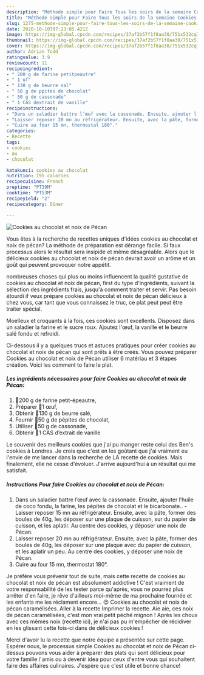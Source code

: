 ```yaml
---
description: "Méthode simple pour Faire Tous les soirs de la semaine Cookies au chocolat et noix de Pécan"
title: "Méthode simple pour Faire Tous les soirs de la semaine Cookies au chocolat et noix de Pécan"
slug: 1275-methode-simple-pour-faire-tous-les-soirs-de-la-semaine-cookies-au-chocolat-et-noix-de-pecan
date: 2020-10-10T07:23:05.421Z
image: https://img-global.cpcdn.com/recipes/37af2b57f1f8aa30/751x532cq70/cookies-au-chocolat-et-noix-de-pecan-photo-principale-de-la-recette.jpg
thumbnail: https://img-global.cpcdn.com/recipes/37af2b57f1f8aa30/751x532cq70/cookies-au-chocolat-et-noix-de-pecan-photo-principale-de-la-recette.jpg
cover: https://img-global.cpcdn.com/recipes/37af2b57f1f8aa30/751x532cq70/cookies-au-chocolat-et-noix-de-pecan-photo-principale-de-la-recette.jpg
author: Adrian Todd
ratingvalue: 3.9
reviewcount: 11
recipeingredient:
- " 200 g de farine petitpeautre"
- " 1 uf"
- " 130 g de beurre sal"
- " 50 g de ppites de chocolat"
- " 50 g de cassonade"
- " 1 CAS dextrait de vanille"
recipeinstructions:
- "Dans un saladier battre l’œuf avec la cassonade. Ensuite, ajouter l’huile de coco fondu, la farine, les pépites de chocolat et le bicarbonate.. Laisser reposer 15 mn au réfrigérateur. Ensuite, avec la pâte, former des boules de 40g, les déposer sur une plaque de cuisson, sur du papier de cuisson, et les aplatir. Au centre des cookies, y déposer une noix de Pécan."
- "Laisser reposer 20 mn au réfrigérateur. Ensuite, avec la pâte, former des boules de 40g, les déposer sur une plaque avec du papier de cuisson, et les aplatir un peu. Au centre des cookies, y déposer une noix de Pécan."
- "Cuire au four 15 mn, thermostat 180°."
categories:
- Recette
tags:
- cookies
- au
- chocolat

katakunci: cookies au chocolat 
nutrition: 195 calories
recipecuisine: French
preptime: "PT39M"
cooktime: "PT53M"
recipeyield: "2"
recipecategory: Dîner

---
```



![Cookies au chocolat et noix de Pécan](https://img-global.cpcdn.com/recipes/37af2b57f1f8aa30/751x532cq70/cookies-au-chocolat-et-noix-de-pecan-photo-principale-de-la-recette.jpg)

Vous êtes à la recherche de recettes uniques d'idées cookies au chocolat et noix de pécan? La méthode de préparation est dérange facile. Si faux processus alors le résultat sera insipide et même désagréable. Alors que le délicieux cookies au chocolat et noix de pécan devrait avoir un arôme et un goût qui peuvent provoquer notre appétit.

nombreuses choses qui plus ou moins influencent la qualité gustative de cookies au chocolat et noix de pécan, first du type d'ingrédients, suivant la sélection des ingrédients frais, jusqu'à comment traiter et servir. Pas besoin étourdi if veux prépare cookies au chocolat et noix de pécan délicieux à chez vous, car tant que vous connaissez le truc, ce plat peut peut être traiter spécial.

Moelleux et croquants à la fois, ces cookies sont excellents. Disposez dans un saladier la farine et le sucre roux. Ajoutez l&#39;œuf, la vanille et le beurre salé fondu et refroidi.


Ci-dessous il y a quelques trucs et astuces pratiques pour créer cookies au chocolat et noix de pécan qui sont prêts à être créés. Vous pouvez préparer Cookies au chocolat et noix de Pécan utiliser 6 matériau et 3 étapes création. Voici les comment to faire le plat.

<!--inarticleads1-->

##### Les ingrédients nécessaires pour faire Cookies au chocolat et noix de Pécan:

1.   🔸200 g de farine petit-épeautre,
1. Préparer  🔸1 œuf,
1. Obtenir  🔸130 g de beurre salé,
1. Fournir  🔸50 g de pépites de chocolat,
1. Utiliser  🔸50 g de cassonade,
1. Obtenir  🔸1 CAS d’extrait de vanille


Le souvenir des meilleurs cookies que j&#39;ai pu manger reste celui des Ben&#39;s cookies à Londres. Je crois que c&#39;est en les goûtant que j&#39;ai vraiment eu l&#39;envie de me lancer dans la recherche de LA recette de cookies. Mais finalement, elle ne cesse d&#39;évoluer. J&#39;arrive aujourd&#39;hui à un résultat qui me satisfait. 

<!--inarticleads2-->

##### Instructions Pour faire Cookies au chocolat et noix de Pécan:

1. Dans un saladier battre l’œuf avec la cassonade. Ensuite, ajouter l’huile de coco fondu, la farine, les pépites de chocolat et le bicarbonate.. - Laisser reposer 15 mn au réfrigérateur. Ensuite, avec la pâte, former des boules de 40g, les déposer sur une plaque de cuisson, sur du papier de cuisson, et les aplatir. Au centre des cookies, y déposer une noix de Pécan.
1. Laisser reposer 20 mn au réfrigérateur. Ensuite, avec la pâte, former des boules de 40g, les déposer sur une plaque avec du papier de cuisson, et les aplatir un peu. Au centre des cookies, y déposer une noix de Pécan.
1. Cuire au four 15 mn, thermostat 180°.


Je préfère vous prévenir tout de suite, mais cette recette de cookies au chocolat et noix de pécan est absolument addictive ! C&#39;est vraiment de votre responsabilité de les tester parce qu&#39;après, vous ne pourrez plus arrêter d&#39;en faire, je rêve d&#39;ailleurs moi-même de ma prochaine fournée et les enfants me les réclament encore… 😉 Cookies au chocolat et noix de pécan caramélisées. Aller à la recette Imprimer la recette. Aie aie, ces noix de pécan caramélisées, c&#39;est mon vrai petit péché mignon ! Après les choux avec ces mêmes noix (recette ici), je n&#39;ai pas pu m&#39;empêcher de récidiver en les glissant cette fois-ci dans de délicieux cookies ! 


Merci d'avoir lu la recette que notre équipe a présentée sur cette page. Espérer nous, le processus simple Cookies au chocolat et noix de Pécan ci-dessus pouvons vous aider à préparer des plats qui sont délicieux pour votre famille / amis ou à devenir idea pour ceux d'entre vous qui souhaitent faire des affaires culinaires. J'espère que c'est utile et bonne chance!
